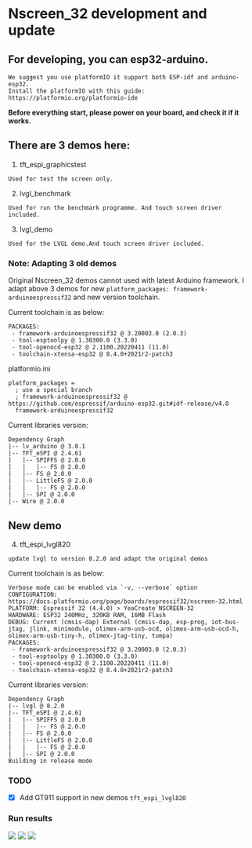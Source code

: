 # Nscreen_32 development and update #

## For developing, you can esp32-arduino. ##
```
We suggest you use platformIO it support both ESP-idf and arduino-esp32.
Install the platformIO with this guide: https://platformio.org/platformio-ide
```

**Before everything start, please power on your board, and check it if it works.**

## There are 3 demos here: ##

1. tft_espi_graphicstest

```
Used for test the screen only.
```

2. lvgl_benchmark
```
Used for run the benchmark programme. And touch screen driver included.
```

3. lvgl_demo
```
Used for the LVGL demo.And touch screen driver included.
```

###  Note: Adapting 3 old demos

Original Nscreen_32 demos cannot used with latest Arduino framework. I adapt above 3 demos for new `platform_packages: framework-arduinoespressif32` and new version toolchain.

Current toolchain is as below:

```
PACKAGES: 
 - framework-arduinoespressif32 @ 3.20003.0 (2.0.3) 
 - tool-esptoolpy @ 1.30300.0 (3.3.0) 
 - tool-openocd-esp32 @ 2.1100.20220411 (11.0) 
 - toolchain-xtensa-esp32 @ 8.4.0+2021r2-patch3
```

platformio.ini

```
platform_packages =
  ; use a special branch
  ; framework-arduinoespressif32 @ https://github.com/espressif/arduino-esp32.git#idf-release/v4.0
  framework-arduinoespressif32
```

Current libraries version:

```
Dependency Graph
|-- lv_arduino @ 3.0.1
|-- TFT_eSPI @ 2.4.61
|   |-- SPIFFS @ 2.0.0
|   |   |-- FS @ 2.0.0
|   |-- FS @ 2.0.0
|   |-- LittleFS @ 2.0.0
|   |   |-- FS @ 2.0.0
|   |-- SPI @ 2.0.0
|-- Wire @ 2.0.0
```



## New demo

4. tft_espi_lvgl820

```
update lvgl to version 8.2.0 and adapt the original demos
```

Current toolchain is as below:

```
Verbose mode can be enabled via `-v, --verbose` option
CONFIGURATION: https://docs.platformio.org/page/boards/espressif32/nscreen-32.html
PLATFORM: Espressif 32 (4.4.0) > YeaCreate NSCREEN-32
HARDWARE: ESP32 240MHz, 320KB RAM, 16MB Flash
DEBUG: Current (cmsis-dap) External (cmsis-dap, esp-prog, iot-bus-jtag, jlink, minimodule, olimex-arm-usb-ocd, olimex-arm-usb-ocd-h, olimex-arm-usb-tiny-h, olimex-jtag-tiny, tumpa)
PACKAGES: 
 - framework-arduinoespressif32 @ 3.20003.0 (2.0.3) 
 - tool-esptoolpy @ 1.30300.0 (3.3.0) 
 - tool-openocd-esp32 @ 2.1100.20220411 (11.0) 
 - toolchain-xtensa-esp32 @ 8.4.0+2021r2-patch3
```

Current libraries version:

```
Dependency Graph
|-- lvgl @ 8.2.0
|-- TFT_eSPI @ 2.4.61
|   |-- SPIFFS @ 2.0.0
|   |   |-- FS @ 2.0.0
|   |-- FS @ 2.0.0
|   |-- LittleFS @ 2.0.0
|   |   |-- FS @ 2.0.0
|   |-- SPI @ 2.0.0
Building in release mode
```



### TODO

- [x] Add GT911 support in new demos `tft_espi_lvgl820`



### Run results

![](https://rillhudev.coding.net/p/blogres/d/blogres/git/raw/master/tft_espi_lvgl820-1.jpg)
![](https://rillhudev.coding.net/p/blogres/d/blogres/git/raw/master/tft_espi_lvgl820-2.jpg)
![](https://rillhudev.coding.net/p/blogres/d/blogres/git/raw/master/tft_espi_lvgl820-3.jpg)
